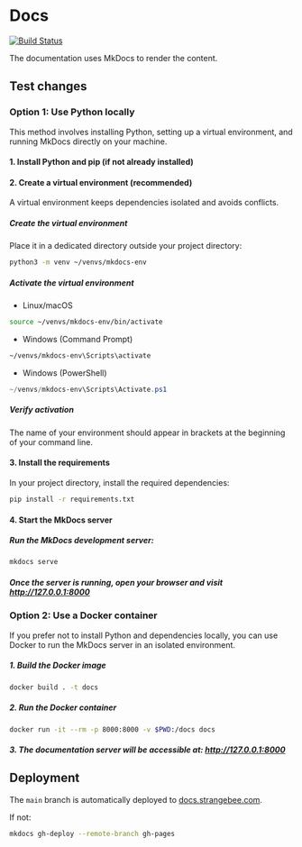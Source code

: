 # Docs

[![Build Status](https://github.com/StrangeBeeCorp/docs/actions/workflows/pages/pages-build-deployment/badge.svg)](https://github.com/StrangeBeeCorp/docs/actions/workflows/pages/pages-build-deployment)

The documentation uses MkDocs to render the content.

## Test changes

### Option 1: Use Python locally

This method involves installing Python, setting up a virtual environment, and running MkDocs directly on your machine.

#### 1. Install Python and pip (if not already installed)

#### 2. Create a virtual environment (recommended)
A virtual environment keeps dependencies isolated and avoids conflicts.

##### Create the virtual environment

Place it in a dedicated directory outside your project directory:
```bash
python3 -m venv ~/venvs/mkdocs-env
```

 ##### Activate the virtual environment

* Linux/macOS
```bash
source ~/venvs/mkdocs-env/bin/activate
```

* Windows (Command Prompt)
```cmd
~/venvs/mkdocs-env\Scripts\activate
```

* Windows (PowerShell)
```powershell
~/venvs/mkdocs-env\Scripts\Activate.ps1
```

##### Verify activation

The name of your environment should appear in brackets at the beginning of your command line.

#### 3. Install the requirements

In your project directory, install the required dependencies:

```bash
pip install -r requirements.txt
```

#### 4. Start the MkDocs server

 ##### Run the MkDocs development server:

```bash
mkdocs serve
```

##### Once the server is running, open your browser and visit http://127.0.0.1:8000

### Option 2: Use a Docker container

If you prefer not to install Python and dependencies locally, you can use Docker to run the MkDocs server in an isolated environment.

##### 1. Build the Docker image

```bash
docker build . -t docs
```

##### 2. Run the Docker container

```bash
docker run -it --rm -p 8000:8000 -v $PWD:/docs docs
```

##### 3. The documentation server will be accessible at: http://127.0.0.1:8000

## Deployment

The `main` branch is automatically deployed to [docs.strangebee.com](https://docs.strangebee.com).

If not:

```bash
mkdocs gh-deploy --remote-branch gh-pages
```

